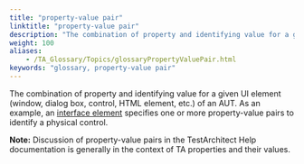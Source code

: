 ```yaml
--- 
title: "property-value pair"
linktitle: "property-value pair"
description: "The combination of property and identifying value for a given UI element (window, dialog box, control, HTML element, etc.) of an AUT. As an example, an interface element specifies one or more ..."
weight: 100
aliases: 
    - /TA_Glossary/Topics/glossaryPropertyValuePair.html
keywords: "glossary, property-value pair"
---
```


The combination of property and identifying value for a given UI element \(window, dialog box, control, HTML element, etc.\) of an AUT. As an example, an [interface element](/TA_Glossary/Topics/glossaryInterfaceElement.html) specifies one or more property-value pairs to identify a physical control.

**Note:** Discussion of property-value pairs in the TestArchitect Help documentation is generally in the context of TA properties and their values.

